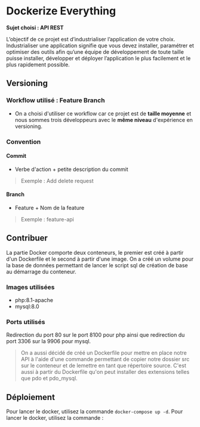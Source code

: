 # Dockerize Everything

**Sujet choisi : API REST**

L’objectif de ce projet est d’industrialiser l’application de votre choix. Industrialiser une application signifie que vous devez installer, paramétrer et optimiser des outils afin qu’une équipe de développement de toute taille puisse installer, développer et déployer l’application le plus facilement et le plus rapidement possible.


## Versioning

### Workflow utilisé : Feature Branch

* On a choisi d'utiliser ce workflow car ce projet est de **taille moyenne** et nous sommes trois développeurs avec le **même niveau** d'expérience en versioning.

### Convention

#### Commit
* Verbe d'action + petite description du commit
> Exemple : Add delete request

#### Branch
* Feature + Nom de la feature
> Exemple : feature-api


## Contribuer

La partie Docker comporte deux conteneurs, le premier est créé à partir d'un Dockerfile et le second à partir d'une image. 
On a créé un volume pour la base de données permettant de lancer le script sql de création de base au démarrage du conteneur.

### Images utilisées
* php:8.1-apache
* mysql:8.0

### Ports utilisés
Redirection du port 80 sur le port 8100 pour php ainsi que redirection du port 3306 sur la 9906 pour mysql.

> On a aussi décidé de créé un Dockerfile pour mettre en place notre API à l'aide d'une commande permettant de copier notre dossier src sur le conteneur et de lemettre en tant que répertoire source. C'est aussi à partir du Dockerfile qu'on peut installer des extensions telles que pdo et pdo_mysql.


## Déploiement

Pour lancer le docker, utilisez la commande `docker-compose up -d`.
Pour lancer le docker, utilisez la commande :
